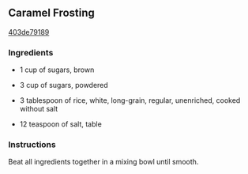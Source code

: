 ## Caramel Frosting

[403de79189](http://www.food.com/recipe/caramel-frosting-362510)

### Ingredients

 - 1 cup of sugars, brown

 - 3 cup of sugars, powdered

 - 3 tablespoon of rice, white, long-grain, regular, unenriched, cooked without salt

 - 12 teaspoon of salt, table

### Instructions

Beat all ingredients together in a mixing bowl until smooth.